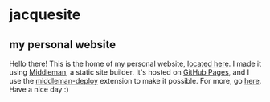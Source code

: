 # jacquesite
## my personal website
Hello there! This is the home of my personal website, [located here](https://www.jltml.me). I made it using [Middleman](middlemanapp.com), a static site builder. It's hosted on [GitHub Pages](https://pages.github.com/), and I use the [middleman-deploy](https://github.com/karlfreeman/middleman-deploy) extension to make it possible. For more, go [here](https://jltml.me/about). Have a nice day :)
